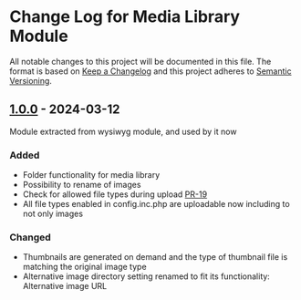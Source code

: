 # Change Log for Media Library Module

All notable changes to this project will be documented in this file.
The format is based on [Keep a Changelog](http://keepachangelog.com/)
and this project adheres to [Semantic Versioning](http://semver.org/).

## [1.0.0] - 2024-03-12

Module extracted from wysiwyg module, and used by it now

### Added
- Folder functionality for media library
- Possibility to rename of images
- Check for allowed file types during upload [PR-19](https://github.com/OXID-eSales/ddoe-wysiwyg-editor-module/pull/19)
- All file types enabled in config.inc.php are uploadable now including to not only images

### Changed
- Thumbnails are generated on demand and the type of thumbnail file is matching the original image type
- Alternative image directory setting renamed to fit its functionality: Alternative image URL

[1.0.0]: https://github.com/OXID-eSales/media-library-module/compare/f18ab07..v1.0.0
